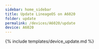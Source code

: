 ```yaml
---
sidebar: home_sidebar
title: Update LineageOS on A6020
folder: update
permalink: /devices/A6020/update
device: A6020
---
```

{% include templates/device_update.md %}
